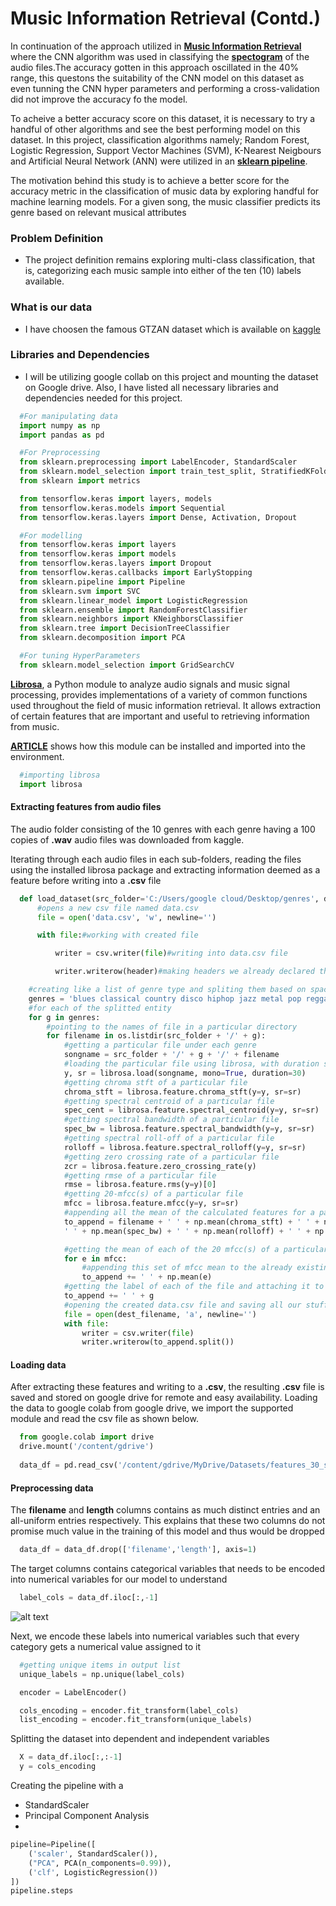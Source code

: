 # Music Information Retrieval (Contd.)
In continuation of the approach utilized in [**Music Information Retrieval**](https://github.com/omotayoofere/Muisc_Information_Retrieval) where the CNN algorithm was used in classifying the [**spectogram**](https://vibrationresearch.com/blog/what-is-a-spectrogram/) of the audio files.The accuracy gotten in this approach oscillated in the 40% range, this questons the suitability of the CNN model on this dataset as even tunning the CNN hyper parameters and performing a cross-validation did not improve the accuracy fo the model.

To acheive a better accuracy score on this dataset, it is necessary to try a handful of other algorithms and see the best performing model on this dataset. In this project, classification algorithms namely; Random Forest, Logistic Regression, Support Vector Machines (SVM), K-Nearest Neigbours and Artificial Neural Network (ANN) were utilized in an [**sklearn pipeline**](https://scikit-learn.org/stable/modules/generated/sklearn.pipeline.Pipeline.html). 

The motivation behind this study is to achieve a better score for the accuracy metric in the classification of music data by exploring handful for machine learning models. For a given song, the music classifier predicts its genre based on relevant musical attributes


### Problem Definition
* The project definition remains exploring multi-class classification, that is, categorizing each music sample into either of the ten (10) labels available. 
### What is our data
* I have choosen the famous GTZAN dataset which is available on [kaggle](/https://www.kaggle.com/datasets/andradaolteanu/gtzan-dataset-music-genre-classification)
### Libraries and Dependencies
* I will be utilizing google collab on this project and mounting the dataset on Google drive. Also, I have listed all necessary libraries and dependencies needed for this project.
``` python
  #For manipulating data
  import numpy as np
  import pandas as pd

  #For Preprocessing
  from sklearn.preprocessing import LabelEncoder, StandardScaler
  from sklearn.model_selection import train_test_split, StratifiedKFold, cross_val_score, cross_validate
  from sklearn import metrics

  from tensorflow.keras import layers, models
  from tensorflow.keras.models import Sequential
  from tensorflow.keras.layers import Dense, Activation, Dropout

  #For modelling
  from tensorflow.keras import layers
  from tensorflow.keras import models
  from tensorflow.keras.layers import Dropout
  from tensorflow.keras.callbacks import EarlyStopping
  from sklearn.pipeline import Pipeline
  from sklearn.svm import SVC
  from sklearn.linear_model import LogisticRegression
  from sklearn.ensemble import RandomForestClassifier
  from sklearn.neighbors import KNeighborsClassifier
  from sklearn.tree import DecisionTreeClassifier
  from sklearn.decomposition import PCA

  #For tuning HyperParameters
  from sklearn.model_selection import GridSearchCV
```
[**Librosa**](https://pypi.org/project/librosa/), a Python module to analyze audio signals and music signal processing, provides implementations of a variety of common functions used throughout the field of music information retrieval. It allows extraction of certain features that are important and useful to retrieving information from music. 

[**ARTICLE**](https://librosa.org/) shows how this module can be installed and imported into the environment.

``` python
  #importing librosa
  import librosa
```
#### Extracting features from audio files
The audio folder consisting of the 10 genres with each genre having a 100 copies of **.wav** audio files was downloaded from kaggle. 

Iterating through each audio files in each sub-folders, reading the files using the installed librosa package and extracting information deemed as a feature before writing into a **.csv** file

``` python
  def load_dataset(src_folder='C:/Users/google cloud/Desktop/genres', dest_filename='data.csv'):
      #opens a new csv file named data.csv
      file = open('data.csv', 'w', newline='')

      with file:#working with created file

          writer = csv.writer(file)#writing into data.csv file

          writer.writerow(header)#making headers we already declared the title of columns in data.csv
```

  ``` python
      #creating like a list of genre type and spliting them based on spaces that exists between them
      genres = 'blues classical country disco hiphop jazz metal pop reggae rock'.split()
      #for each of the splitted entity
      for g in genres:
          #pointing to the names of file in a particular directory
          for filename in os.listdir(src_folder + '/' + g):
              #getting a particular file under each genre
              songname = src_folder + '/' + g + '/' + filename
              #loading the particular file using librosa, with duration set to 30secs
              y, sr = librosa.load(songname, mono=True, duration=30)
              #getting chroma stft of a particular file
              chroma_stft = librosa.feature.chroma_stft(y=y, sr=sr)
              #getting spectral centroid of a particular file
              spec_cent = librosa.feature.spectral_centroid(y=y, sr=sr)
              #getting spectral bandwidth of a particular file
              spec_bw = librosa.feature.spectral_bandwidth(y=y, sr=sr)
              #getting spectral roll-off of a particular file
              rolloff = librosa.feature.spectral_rolloff(y=y, sr=sr)
              #getting zero crossing rate of a particular file
              zcr = librosa.feature.zero_crossing_rate(y)
              #getting rmse of a particular file
              rmse = librosa.feature.rms(y=y)[0]
              #getting 20-mfcc(s) of a particular file
              mfcc = librosa.feature.mfcc(y=y, sr=sr)
              #appending all the mean of the calculated features for a particular file in a row of data.csv file except the mfcc(s) at this point
              to_append = filename + ' ' + np.mean(chroma_stft) + ' ' + np.mean(rmse) + ' ' + np.mean(spec_cent) + \
              ' ' + np.mean(spec_bw) + ' ' + np.mean(rolloff) + ' ' + np.mean(zcr)

              #getting the mean of each of the 20 mfcc(s) of a particular file
              for e in mfcc:
                  #appending this set of mfcc mean to the already existing data.csv
                  to_append += ' ' + np.mean(e)
              #getting the label of each of the file and attaching it to its respective row
              to_append += ' ' + g
              #opening the created data.csv file and saving all our stuff into it
              file = open(dest_filename, 'a', newline='')
              with file:
                  writer = csv.writer(file)
                  writer.writerow(to_append.split())
```

#### Loading data
After extracting these features and writing to a **.csv**, the resulting **.csv** file is saved and stored on google drive for remote and easy availability.
Loading the data to google colab from google drive, we import the supported module and read the csv file as shown below.

``` python
  from google.colab import drive
  drive.mount('/content/gdrive')
  
  data_df = pd.read_csv('/content/gdrive/MyDrive/Datasets/features_30_sec.csv')
```

#### Preprocessing data
The **filename** and **length** columns contains as much distinct entries and an all-uniform entries respectively.
This explains that these two columns do not promise much value in the training of this model and thus would be dropped

``` python
  data_df = data_df.drop(['filename','length'], axis=1)
```
The target columns contains categorical variables that needs to be encoded into numerical variables for our model to understand

``` python
  label_cols = data_df.iloc[:,-1]
```
 
 ![alt text](https://github.com/omotayoofere/Music_Information_Retrieval_2/blob/main/unique.png "Label Categories")
 
Next, we encode these labels into numerical variables such that every category gets a numerical value assigned to it
``` python
  #getting unique items in output list
  unique_labels = np.unique(label_cols)

  encoder = LabelEncoder()

  cols_encoding = encoder.fit_transform(label_cols)
  list_encoding = encoder.fit_transform(unique_labels)
```
Splitting the dataset into dependent and independent variables

``` python
  X = data_df.iloc[:,:-1]
  y = cols_encoding
```
Creating the pipeline with a 
  - StandardScaler
  - Principal Component Analysis
  - 

``` python
pipeline=Pipeline([
    ('scaler', StandardScaler()),
    ("PCA", PCA(n_components=0.99)),
    ('clf', LogisticRegression())
])
pipeline.steps
```
